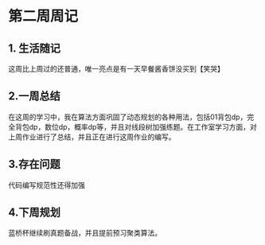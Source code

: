 # &#x20;                     第二周周记

## &#x20; 1. 生活随记

&#x20;          这周比上周过的还普通，唯一亮点是有一天早餐酱香饼没买到【笑哭】

## &#x20; 2.一周总结

&#x20;           在这周的学习中，我在算法方面巩固了动态规划的各种用法，包括01背包dp，完全背包dp，数位dp，概率dp等，并且对线段树加强练题。在工作室学习方面，对上周作业进行了总结，并且正在进行这周作业的编写。

## &#x20; 3.存在问题

&#x20;        代码编写规范性还得加强

## &#x20;4.下周规划

&#x20;      蓝桥杯继续刷真题备战，并且提前预习聚类算法。

